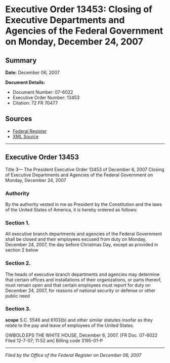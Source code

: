 # Executive Order 13453: Closing of Executive Departments and Agencies of the Federal Government on Monday, December 24, 2007

## Summary

**Date:** December 06, 2007

**Document Details:**
- Document Number: 07-6022
- Executive Order Number: 13453
- Citation: 72 FR 70477

## Sources
- [Federal Register](https://www.federalregister.gov/documents/2007/12/11/07-6022/closing-of-executive-departments-and-agencies-of-the-federal-government-on-monday-december-24-2007)
- [XML Source](https://www.federalregister.gov/documents/full_text/xml/2007/12/11/07-6022.xml)

---

## Executive Order 13453

Title 3—
The President
Executive Order 13453 of December 6, 2007
Closing of Executive Departments and Agencies of the 
Federal Government on Monday, December 24, 2007
### Authority

By the authority vested in me as President by the Constitution and the laws of the United States of America, it is hereby ordered as follows:
### Section 1.

All executive branch departments and agencies of the Federal Government shall be closed and their employees excused from duty on Monday, December 24, 2007, the day before Christmas Day, except as provided in section 2 below
### Section 2.

The heads of executive branch departments and agencies may determine that certain offices and installations of their organizations, or parts thereof, must remain open and that certain employees must report for duty on December 24, 2007, for reasons of national security or defense or other public need
### Section 3.

**scope**
S.C. 5546 and 6103(b) and other similar statutes insofar as they relate to the pay and leave of employees of the United States.

GWBOLD.EPS
THE WHITE HOUSE,
December 6, 2007.
[FR Doc. 07-6022
Filed 12-7-07; 11:52 am]
Billing code 3195-01-P

---

*Filed by the Office of the Federal Register on December 06, 2007*
